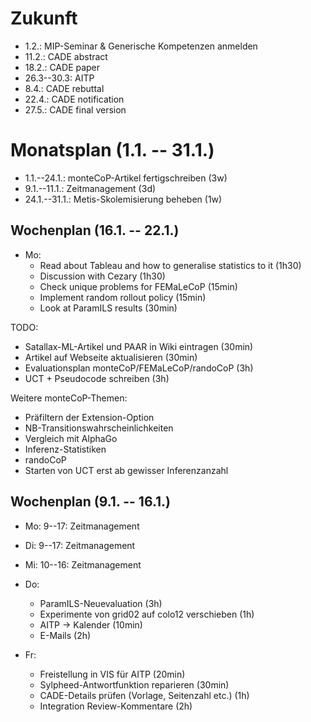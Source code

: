 Zukunft
=======

* 1.2.: MIP-Seminar & Generische Kompetenzen anmelden
* 11.2.: CADE abstract
* 18.2.: CADE paper
* 26.3--30.3: AITP
* 8.4.: CADE rebuttal
* 22.4.: CADE notification
* 27.5.: CADE final version


Monatsplan (1.1. -- 31.1.)
=========================


* 1.1.--24.1.: monteCoP-Artikel fertigschreiben (3w)
* 9.1.--11.1.: Zeitmanagement (3d)
* 24.1.--31.1.: Metis-Skolemisierung beheben (1w)


Wochenplan (16.1. -- 22.1.)
---------------------------

* Mo:
    - Read about Tableau and how to generalise statistics to it (1h30)
    - Discussion with Cezary (1h30)
    - Check unique problems for FEMaLeCoP (15min)
    - Implement random rollout policy (15min)
    - Look at ParamILS results (30min)

TODO:

- Satallax-ML-Artikel und PAAR in Wiki eintragen (30min)
- Artikel auf Webseite aktualisieren (30min)
- Evaluationsplan monteCoP/FEMaLeCoP/randoCoP (3h)
- UCT + Pseudocode schreiben (3h)

Weitere monteCoP-Themen:

* Präfiltern der Extension-Option
* NB-Transitionswahrscheinlichkeiten
* Vergleich mit AlphaGo
* Inferenz-Statistiken
* randoCoP
* Starten von UCT erst ab gewisser Inferenzanzahl



Wochenplan (9.1. -- 16.1.)
-------------------------

* Mo: 9--17: Zeitmanagement

* Di: 9--17: Zeitmanagement

* Mi: 10--16: Zeitmanagement

* Do:
    - ParamILS-Neuevaluation (3h)
    - Experimente von grid02 auf colo12 verschieben (1h)
    - AITP -> Kalender (10min)
    - E-Mails (2h)

* Fr:
    - Freistellung in VIS für AITP (20min)
    - Sylpheed-Antwortfunktion reparieren (30min)
    - CADE-Details prüfen (Vorlage, Seitenzahl etc.) (1h)
    - Integration Review-Kommentare (2h)
